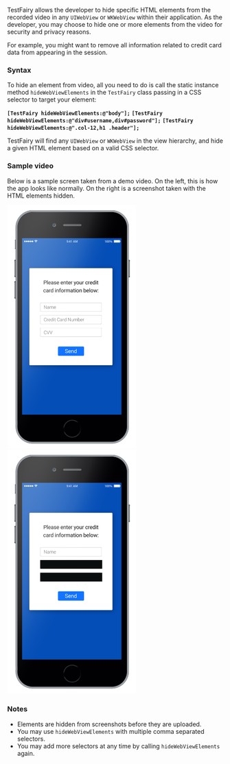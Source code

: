 TestFairy allows the developer to hide specific HTML elements from the recorded video in any `UIWebView` or `WKWebView` within their application. As the developer, you may choose to hide one or more elements from the video for security and privacy reasons.

For example, you might want to remove all information related to credit card data from appearing in the session.

### Syntax

To hide an element from video, all you need to do is call the static instance method `hideWebViewElements` in the `TestFairy` class passing in a CSS selector to target your element:

**`[TestFairy hideWebViewElements:@"body"];`**
**`[TestFairy hideWebViewElements:@"div#username,div#password"];`**
**`[TestFairy hideWebViewElements:@".col-12,h1 .header"];`**

TestFairy will find any `UIWebView` or `WKWebView` in the view hierarchy, and hide a given HTML element based on a valid CSS selector.

### Sample video

Below is a sample screen taken from a demo video. On the left, this is how the app looks like normally. On the right is a screenshot taken with the HTML elements hidden.

<img src="../../img/ios/hidden_views/iphone-with-fields.png" width="300px" />
<img src="../../img/ios/hidden_views/iphone-no-fields.png" width="300px" />

### Notes

* Elements are hidden from screenshots before they are uploaded.
* You may use `hideWebViewElements` with multiple comma separated selectors.
* You may add more selectors at any time by calling `hideWebViewElements` again.
